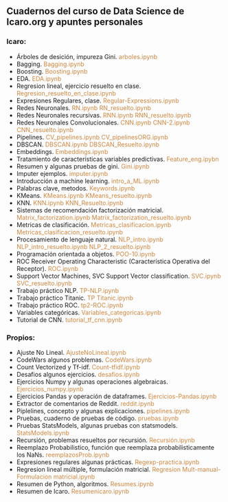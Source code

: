 <style>
pr { color: Peru }
s { color: Salmon }
o { color: Orange }
y { color: Yellow }
</style>

## Cuadernos del curso de Data Science de Icaro.org y apuntes personales
### Icaro:
- Árboles de desición, impureza Gini. <pr>arboles.ipynb</pr>
- Bagging. <pr>Bagging.ipynb</pr>
- Boosting. <pr>Boosting.ipynb</pr>
- EDA. <pr>EDA.ipynb</pr>
- Regresion lineal, ejercicio resuelto en clase. <pr>Regresion_resuelto_en_clase.ipynb</pr>
- Expresiones Regulares, clase. <pr>Regular-Expressions.ipynb</pr>
- Redes Neuronales. <pr>RN.ipynb RN_resuelto.ipynb</pr>
- Redes Neuronales recursivas. <pr>RNN.ipynb RNN_resuelto.ipynb</pr>
- Redes Neuronales Convolucionales. <pr>CNN.ipynb CNN-2.ipynb CNN_resuelto.ipynb</pr>
- Pipelines. <pr>CV_pipelines.ipynb CV_pipelinesORG.ipynb</pr>
- DBSCAN. <pr>DBSCAN.ipynb DBSCAN_Resuelto.ipynb</pr>
- Embeddings. <pr>Embeddings.ipynb</pr>
- Tratamiento de características variables predictivas. <pr>Feature_eng.ipybn</pr>
- Resumen y algunas pruebas de gini. <pr>Gini.ipynb</pr>
- Imputer ejemplos. <pr>imputer.ipynb</pr>
- Introducción a machine learning. <pr>intro_a_ML.ipynb</pr>
- Palabras clave, metodos. <pr>Keywords.ipynb</pr>
- KMeans. <pr>KMeans.ipynb KMeans_resuelto.ipynb</pr>
- KNN. <pr>KNN.ipynb KNN_Resuelto.ipynb </pr>
- Sistemas de recomendación factorización matricial. <pr>Matrix_factorization.ipynb Matrix_factorization_resuelto.ipynb</pr>
- Metricas de clasificación. <pr>Metricas_clasificacion.ipynb Metricas_clasificacion_resuelto.ipynb</pr>
- Procesamiento de lenguaje natural. <pr>NLP_intro.ipynb NLP_intro_resuelto.ipynb NLP_2_resuelto.ipynb</pr>
- Programación orientada a objetos. <pr>POO-10.ipynb</pr>
- ROC Receiver Operating Characteristic (Característica Operativa del Receptor). <pr>ROC.ipynb</pr>
- Support Vector Machines, SVC Support Vector classification. <pr>SVC.ipynb SVC_resuelto.ipynb</pr>
- Trabajo práctico NLP. <pr>TP-NLP.ipynb</pr>
- Trabajo práctico Titanic. <pr>TP Titanic.ipynb</pr>
- Trabajo práctico ROC. <pr>tp2-ROC.ipynb</pr>
- Variables categóricas. <pr>Variables_categoricas.ipynb</pr>
- Tutorial de CNN. <pr>tutorial_tf_cnn.ipynb</pr>

### Propios:
- Ajuste No Lineal. <pr>AjusteNoLineal.ipynb</pr>
- CodeWars algunos problemas. <pr>CodeWars.ipynb</pr>
- Count Vectorized y Tf-idf. <pr>Count-tfidf.ipynb</pr>
- Desafios algunos ejercicios. <pr>desafios.ipynb</pr>
- Ejercicios Numpy y algunas operaciones algebraicas. <pr>Ejercicios_numpy.ipynb</pr> 
- Ejercicios Pandas y operación de dataframes. <pr>Ejercicios-Pandas.ipynb</pr>
- Extractor de comentarios de Reddit. <pr>reddit.ipynb</pr>
- Piplelines, concepto y algunas explicaciones. <pr>pipelines.ipynb</pr> 
- Pruebas, cuaderno de pruebas de código. <pr>pruebas.ipynb</pr>
- Pruebas StatsModels, algunas pruebas con statsmodels. <pr>StatsModels.ipynb</pr>
- Recursión, problemas resueltos por recursión. <pr>Recursión.ipynb</pr>
- Reemplazo Probabilistico, función que reemplaza probabilisticamente los NaNs. <pr>reemplazosProb.ipynb</pr>
- Expresiones regulares algunas prácticas. <pr>Regexp-practica.ipynb</pr>
- Regresion lineal múltiple, formulación matricial. <pr>Regresion Mult-manual-Formulacion matricial.ipynb</pr>
- Resumen de Python, algoritmos. <pr>Resumes.ipynb</pr>
- Resumen de Icaro. <pr>Resumenicaro.ipynb</pr>